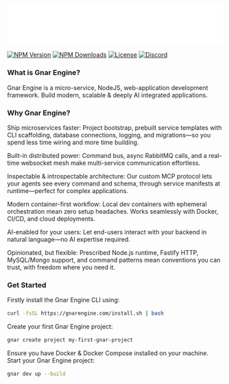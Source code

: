 ![Gnar Engine Logo](cli/assets/gnar-engine-logo-white.svg)

[![NPM Version](https://img.shields.io/npm/v/@gnar-engine/cli.svg)](https://www.npmjs.com/package/@gnar-engine/cli)
[![NPM Downloads](https://img.shields.io/npm/dt/@gnar-engine/cli.svg)](https://www.npmjs.com/package/@gnar-engine/cli)
[![License](https://img.shields.io/npm/l/@gnar-engine/cli.svg)](https://www.npmjs.com/package/@gnar-engine/cli)
[![Discord](https://img.shields.io/discord/1423275646804693012?color=7289da&label=Discord&logo=discord&logoColor=white)](https://discord.gg/VBh8QmU82X)

### What is Gnar Engine?

Gnar Engine is a micro-service, NodeJS, web-application development framework. Build modern, scalable & deeply AI integrated applications.

### Why Gnar Engine?

Ship microservices faster: Project bootstrap, prebuilt service templates with CLI scaffolding, database connections, logging, and migrations—so you spend less time wiring and more time building.

Built-in distributed power: Command bus, async RabbitMQ calls, and a real-time websocket mesh make multi-service communication effortless.

Inspectable & introspectable architecture: Our custom MCP protocol lets your agents see every command and schema, through service manifests at runtime—perfect for complex applications.

Modern container-first workflow: Local dev containers with ephemeral orchestration mean zero setup headaches. Works seamlessly with Docker, CI/CD, and cloud deployments.

AI-enabled for your users: Let end-users interact with your backend in natural language—no AI expertise required.

Opinionated, but flexible: Prescribed Node.js runtime, Fastify HTTP, MySQL/Mongo support, and command patterns mean conventions you can trust, with freedom where you need it.

### Get Started

Firstly install the Gnar Engine CLI using:
``` bash
curl -fsSL https://gnarengine.com/install.sh | bash
```

Create your first Gnar Engine project:
``` bash
gnar create project my-first-gnar-project
```

Ensure you have Docker & Docker Compose installed on your machine.
Start your Gnar Engine project:
``` bash
gnar dev up --build
```

